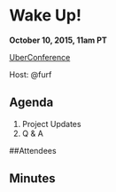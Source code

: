 # Wake Up!

**October 10, 2015, 11am PT**

[UberConference](https://www.uberconference.com/team-lessig-tech)

Host: @furf

## Agenda

1. Project Updates
1. Q & A

##Attendees

## Minutes
